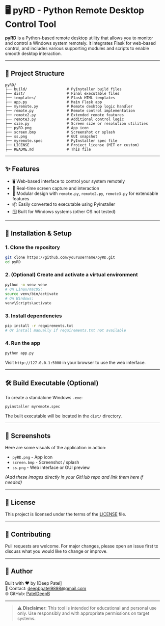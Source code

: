 # 🖥️ pyRD - Python Remote Desktop Control Tool

**pyRD** is a Python-based remote desktop utility that allows you to monitor and control a Windows system remotely. It integrates Flask for web-based control, and includes various supporting modules and scripts to enable smooth desktop interaction.

---

## 📁 Project Structure

```
pyRD/
├── build/                  # PyInstaller build files
├── dist/                   # Final executable files
├── templates/              # Flask HTML templates
├── app.py                  # Main Flask app
├── myremote.py             # Remote desktop logic handler
├── remote.py               # Remote control implementation
├── remote2.py              # Extended remote features
├── remote3.py              # Additional control logic
├── size.py                 # Screen size or resolution utilities
├── pyRD.png                # App icon
├── screen.bmp              # Screenshot or splash
├── ss.png                  # GUI snapshot
├── myremote.spec           # PyInstaller spec file
├── LICENSE                 # Project license (MIT or custom)
├── README.md               # This file
```

---

## ✨ Features

- 🖥️ Web-based interface to control your system remotely
- 🎯 Real-time screen capture and interaction
- 🧠 Modular design with `remote.py`, `remote2.py`, `remote3.py` for extendable features
- 📦 Easily converted to executable using PyInstaller
- 🪟 Built for Windows systems (other OS not tested)

---

## 🚀 Installation & Setup

### 1. Clone the repository

```bash
git clone https://github.com/yourusername/pyRD.git
cd pyRD
```

### 2. (Optional) Create and activate a virtual environment

```bash
python -m venv venv
# On Linux/macOS:
source venv/bin/activate
# On Windows:
venv\Scripts\activate
```

### 3. Install dependencies

```bash
pip install -r requirements.txt
# Or install manually if requirements.txt not available
```

### 4. Run the app

```bash
python app.py
```

Visit `http://127.0.0.1:5000` in your browser to use the web interface.

---

## 🛠️ Build Executable (Optional)

To create a standalone Windows `.exe`:

```bash
pyinstaller myremote.spec
```

The built executable will be located in the `dist/` directory.

---

## 📸 Screenshots

Here are some visuals of the application in action:

- `pyRD.png` - App icon
- `screen.bmp` - Screenshot / splash
- `ss.png` - Web interface or GUI preview

*(Add these images directly in your GitHub repo and link them here if needed)*

---

## 📄 License

This project is licensed under the terms of the [LICENSE](./LICENSE) file.

---

## 🤝 Contributing

Pull requests are welcome. For major changes, please open an issue first to discuss what you would like to change or improve.

---

## 🔗 Author

Built with ❤️ by [Deep Patel]  
📧 Contact: deepbpatel9898@gmail.com  
🌐 GitHub: [PatelDeepB](https://github.com/PatelDeepB)

---

> ⚠️ **Disclaimer:** This tool is intended for educational and personal use only. Use responsibly and with appropriate permissions on target systems.
